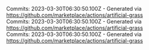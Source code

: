 Commits: 2023-03-30T06:30:50.100Z - Generated via https://github.com/marketplace/actions/artificial-grass
<br>
Commits: 2023-03-30T06:30:50.100Z - Generated via https://github.com/marketplace/actions/artificial-grass
<br>
Commits: 2023-03-30T06:30:50.100Z - Generated via https://github.com/marketplace/actions/artificial-grass
<br>
